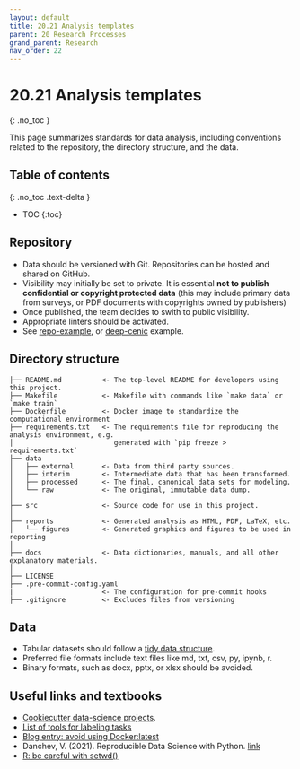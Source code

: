 ```yaml
---
layout: default
title: 20.21 Analysis templates
parent: 20 Research Processes
grand_parent: Research
nav_order: 22
---
```


# 20.21 Analysis templates
{: .no_toc }

This page summarizes standards for data analysis, including conventions related to the repository, the directory structure, and the data.

## Table of contents
{: .no_toc .text-delta }

- TOC
{:toc}

## Repository

- Data should be versioned with Git. Repositories can be hosted and shared on GitHub.
- Visibility may initially be set to private. It is essential **not to publish confidential or copyright protected data** (this may include primary data from surveys, or PDF documents with copyrights owned by publishers)
- Once published, the team decides to swith to public visibility.
- Appropriate linters should be activated.
- See [repo-example](https://github.com/geritwagner/repo_example), or [deep-cenic](https://github.com/julianprester/deep-cenic) example.

## Directory structure

```nohighlight
├── README.md          <- The top-level README for developers using this project.
├── Makefile           <- Makefile with commands like `make data` or `make train`
├── Dockerfile         <- Docker image to standardize the computational environment
├── requirements.txt   <- The requirements file for reproducing the analysis environment, e.g.
│                         generated with `pip freeze > requirements.txt`
├── data
│   ├── external       <- Data from third party sources.
│   ├── interim        <- Intermediate data that has been transformed.
│   ├── processed      <- The final, canonical data sets for modeling.
│   └── raw            <- The original, immutable data dump.
│
├── src                <- Source code for use in this project.
│
├── reports            <- Generated analysis as HTML, PDF, LaTeX, etc.
│   └── figures        <- Generated graphics and figures to be used in reporting
│
├── docs               <- Data dictionaries, manuals, and all other explanatory materials.
│
├── LICENSE
├── .pre-commit-config.yaml
|                      <- The configuration for pre-commit hooks
├── .gitignore         <- Excludes files from versioning
```

## Data

- Tabular datasets should follow a [tidy data structure](https://cran.r-project.org/web/packages/tidyr/vignettes/tidy-data.html#:~:text=Tidy%20data%20is%20a%20standard,Every%20column%20is%20a%20variable.).
- Preferred file formats include text files like md, txt, csv, py, ipynb, r.
- Binary formats, such as docx, pptx, or xlsx should be avoided.

## Useful links and textbooks

- [Cookiecutter data-science projects](https://drivendata.github.io/cookiecutter-data-science/).
- [List of tools for labeling tasks](https://github.com/HumanSignal/awesome-data-labeling) 
- [Blog entry: avoid using Docker:latest](https://vsupalov.com/docker-latest-tag)
- Danchev, V. (2021). Reproducible Data Science with Python. [link](https://valdanchev.github.io/reproducible-data-science-python/intro.html)
- [R: be careful with setwd()](https://swcarpentry.github.io/r-novice-inflammation/06-best-practices-R.html#be-careful-when-using-setwd)

<!--
- filenames / column names
- docstrings
- Organizing principles

Data checklist:
- [ ] have all raw data been imported?
- [ ] have all raw data been checked (for duplicates, import errors, ...)?
- [ ] create a description/coding_scheme.md describing how the data was collected.
  - When was it collected?
  - By whom was it collected?
  - Which processing steps have been implemented?
  - Save relevant scripts in 1-raw-data.
- [ ] are import procedures deterministic (e.g., creation of artificial identifiers)? This is essential when the data is updated
- [ ] is the csv-format consistent (quotenonnumeric)?
  - when opening and editing csv-files with Calc (LibreOffice), use "Quoted field as text" (Other options) (Make sure this is a default!)
- [ ] if the dataset is too big to be included in the git repository: create a symlink and describe where the data is stored
 -->
 
